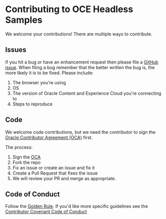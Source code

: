# Contributing to OCE Headless Samples

We welcome your contributions! There are multiple ways to contribute.

## Issues

If you hit a bug or have an enhancement request then please file a [GitHub issue](https://github.com/oracle/oce-reactcsr-blog-sample/issues).
When filing a bug remember that the better written the bug is, the more likely it is
to be fixed. Please include:

1. The browser you're using
3. OS
4. The version of Oracle Content and Experience Cloud you're connecting to
5. Steps to reproduce

## Code

We welcome code contributions, but we need the contributor to sign the
[Oracle Contributor Agreement (OCA)](https://www.oracle.com/technetwork/community/oca-486395.html)
first.

The process:

1. Sign the [OCA](https://www.oracle.com/technetwork/community/oca-486395.html)
2. Fork the repo
3. Fix an issue or create an issue and fix it
4. Create a Pull Request that fixes the issue
5. We will review your PR and merge as appropriate.

## Code of Conduct

Follow the [Golden Rule](https://en.wikipedia.org/wiki/Golden_Rule). If
you'd like more specific guidelines see the
[Contributor Covenant Code of Conduct](https://www.contributor-covenant.org/version/1/4/code-of-conduct.html)
